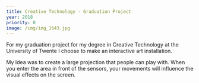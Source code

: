 ```yaml
---
title: Creative Technology - Graduation Project
year: 2018
priority: 0
image: /img/img_1643.jpg
---
```

For my graduation project for my degree in Creative Technology at the University of Twente I choose to make an interactive art installation. 

My Idea was to create a large projection that people can play with. When you enter the area in front of the sensors, your movements will influence the visual effects on the screen.
